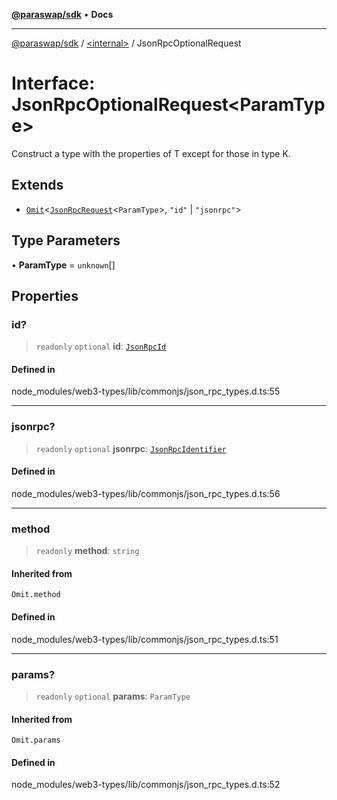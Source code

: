 [**@paraswap/sdk**](../../README.md) • **Docs**

***

[@paraswap/sdk](../../globals.md) / [\<internal\>](../README.md) / JsonRpcOptionalRequest

# Interface: JsonRpcOptionalRequest\<ParamType\>

Construct a type with the properties of T except for those in type K.

## Extends

- [`Omit`](../type-aliases/Omit.md)\<[`JsonRpcRequest`](JsonRpcRequest.md)\<`ParamType`\>, `"id"` \| `"jsonrpc"`\>

## Type Parameters

• **ParamType** = `unknown`[]

## Properties

### id?

> `readonly` `optional` **id**: [`JsonRpcId`](../type-aliases/JsonRpcId.md)

#### Defined in

node\_modules/web3-types/lib/commonjs/json\_rpc\_types.d.ts:55

***

### jsonrpc?

> `readonly` `optional` **jsonrpc**: [`JsonRpcIdentifier`](../namespaces/home_velenir-gnx570_Projects_Paraswap_paraswap-sdk_node_modules_web3-types_lib_commonjs_index/type-aliases/JsonRpcIdentifier.md)

#### Defined in

node\_modules/web3-types/lib/commonjs/json\_rpc\_types.d.ts:56

***

### method

> `readonly` **method**: `string`

#### Inherited from

`Omit.method`

#### Defined in

node\_modules/web3-types/lib/commonjs/json\_rpc\_types.d.ts:51

***

### params?

> `readonly` `optional` **params**: `ParamType`

#### Inherited from

`Omit.params`

#### Defined in

node\_modules/web3-types/lib/commonjs/json\_rpc\_types.d.ts:52
